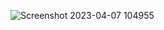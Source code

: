 ![Screenshot 2023-04-07 104955](https://user-images.githubusercontent.com/116851212/230587872-215d591e-e62a-4ca2-a74c-93a32ccbaccf.png)

